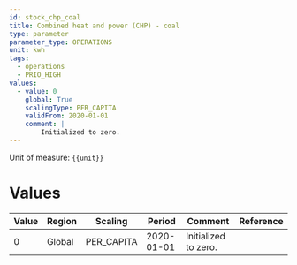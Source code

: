 ```yaml
---
id: stock_chp_coal
title: Combined heat and power (CHP) - coal
type: parameter
parameter_type: OPERATIONS
unit: kwh
tags:
  - operations
  - PRIO_HIGH
values:
  - value: 0
    global: True
    scalingType: PER_CAPITA
    validFrom: 2020-01-01
    comment: |
        Initialized to zero.
---
```



Unit of measure: `{{unit}}`


# Values


| Value | Region | Scaling | Period | Comment | Reference |
|-------|--------|---------|--------|---------|-----------|
| 0 | Global | PER_CAPITA | 2020-01-01 | Initialized to zero. |  |


